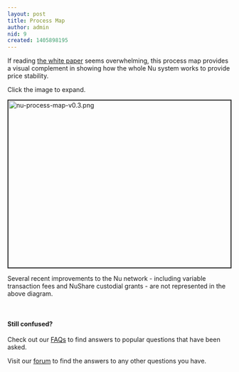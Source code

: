 ```yaml
---
layout: post
title: Process Map
author: admin
nid: 9
created: 1405898195
---
```

<p>If reading <a href="/about/white-paper">the white paper</a> seems overwhelming, this process map provides a visual complement in showing how the whole Nu system works to provide price stability.</p>
<p>Click the image to expand.</p>
<p><a href="/sites/default/files/assets/nu-process-map-v0.3.png" data-lightbox="image-1" data-title="Nu Process Map"><img src="/sites/default/files/assets/nu-process-map-v0.3.png" width="500" height="375" alt="nu-process-map-v0.3.png" style="border: 2px solid #333"/></a>
<p>Several recent improvements to the Nu network - including variable transaction fees and NuShare custodial grants - are not represented in the above diagram.</p>
<p>&nbsp;</p>
<h4>Still confused?</h4>
<p>Check out our <a href="/about/faqs">FAQs</a> to find answers to popular questions that have been asked.</p>
<p>Visit our <a href="http://discuss.nubits.com">forum</a> to find the answers to any other questions you have.</p>
